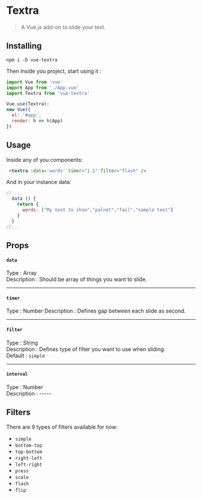 
# Textra

> A Vue.js add-on to slide your text.

## Installing
```
npm i -D vue-textra  
```
Then inside you project, start using it :
```js
import Vue from 'vue'
import App from './App.vue'
import Textra from 'vue-textra'

Vue.use(Textra);
new Vue({
  el: '#app',
  render: h => h(App)
})
```
## Usage
Inside any of you components:
```html
 <textra :data='words' timer="1.1" filter="flash" />
```
And in your instance data:
```js
//...
  data () {
    return {
      words: ["My text to show","palnet","fail","sample text"]
    }
  }
//...
```

## Props
#### `data`  
Type : Array  
Description : Should be array of things you want to slide.  

---

#### `timer`  
Type : Number
Description : Defines gap between each slide as second.  

---

#### `filter`  
Type : String  
Description : Defines type of filter you want to use when sliding.  
Default : `simple`  

---

#### `interval`  
Type : Number  
Description : -----  
 
## Filters  
There are 9 types of filters available for now:   
+ `simple`  
+ `bottom-top`  
+ `top-bottom`  
+ `right-left`  
+ `left-right`  
+ `press`  
+ `scale`  
+ `flash`  
+ `flip`  
